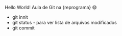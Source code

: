 Hello World!
Aula de Git na {reprograma}
:smile:


* git innit 
* git status - para ver lista de arquivos modificados 
* git commit 



